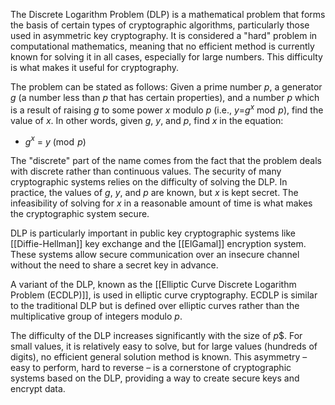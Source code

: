 The Discrete Logarithm Problem (DLP) is a mathematical problem that forms the basis of certain types of cryptographic algorithms, particularly those used in asymmetric key cryptography. It is considered a "hard" problem in computational mathematics, meaning that no efficient method is currently known for solving it in all cases, especially for large numbers. This difficulty is what makes it useful for cryptography.

The problem can be stated as follows: Given a prime number $p$, a generator $g$ (a number less than $p$ that has certain properties), and a number $p$ which is a result of raising $g$ to some power $x$ modulo $p$ (i.e., $y$=$g$$^x$ mod  $p$), find the value of $x$. In other words, given $g$, $y$, and $p$, find $x$ in the equation:

- $g$$^x$ = $y$ (mod  $p$)

The "discrete" part of the name comes from the fact that the problem deals with discrete rather than continuous values. The security of many cryptographic systems relies on the difficulty of solving the DLP. In practice, the values of $g$, $y$, and $p$ are known, but $x$ is kept secret. The infeasibility of solving for $x$ in a reasonable amount of time is what makes the cryptographic system secure.

DLP is particularly important in public key cryptographic systems like [[Diffie-Hellman]] key exchange and the [[ElGamal]] encryption system. These systems allow secure communication over an insecure channel without the need to share a secret key in advance.

A variant of the DLP, known as the [[Elliptic Curve Discrete Logarithm Problem (ECDLP)]], is used in elliptic curve cryptography. ECDLP is similar to the traditional DLP but is defined over elliptic curves rather than the multiplicative group of integers modulo $p$.

The difficulty of the DLP increases significantly with the size of $p$$. For small values, it is relatively easy to solve, but for large values (hundreds of digits), no efficient general solution method is known. This asymmetry – easy to perform, hard to reverse – is a cornerstone of cryptographic systems based on the DLP, providing a way to create secure keys and encrypt data.
